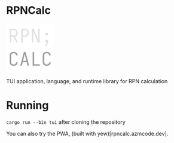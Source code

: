 # RPNCalc
![Extension Icon](https://github.com/AZMCode/rpncalc-code/raw/main/rpncalc_icon_dark.png)

TUI application, language, and runtime library for RPN calculation

# Running
`cargo run --bin tui` after cloning the repository

You can also try the PWA, (built with yew)[rpncalc.azmcode.dev].
